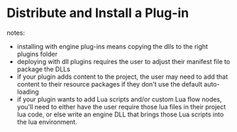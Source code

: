 # Distribute and Install a Plug-in

notes:

-	installing with engine plug-ins means copying the dlls to the right plugins folder
-	deploying with dll plugins requires the user to adjust their manifest file to package the DLLs
-	if your plugin adds content to the project, the user may need to add that content to their resource packages if they don't use the default auto-loading
-	if your plugin wants to add Lua scripts and/or custom Lua flow nodes, you'll need to either have the user require those lua files in their project lua code, or else write an engine DLL that brings those Lua scripts into the lua environment.
